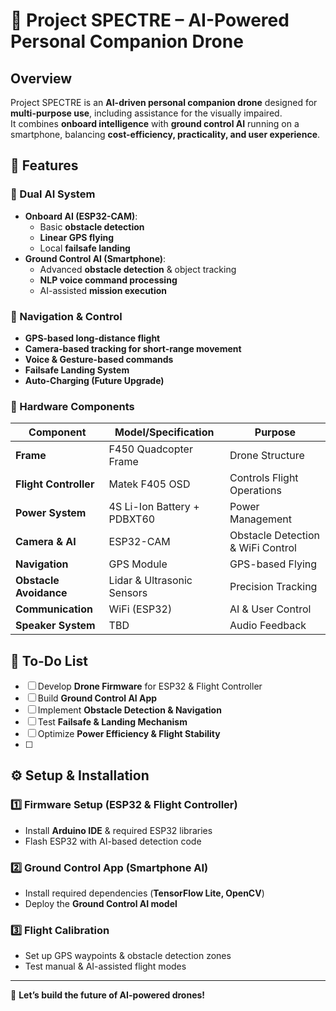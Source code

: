 # 🚀 Project SPECTRE – AI-Powered Personal Companion Drone  

## **Overview**  
Project SPECTRE is an **AI-driven personal companion drone** designed for **multi-purpose use**, including assistance for the visually impaired.  
It combines **onboard intelligence** with **ground control AI** running on a smartphone, balancing **cost-efficiency, practicality, and user experience**.  

## **🌟 Features**  

### **🧠 Dual AI System**  
- **Onboard AI (ESP32-CAM)**:  
  - Basic **obstacle detection**  
  - **Linear GPS flying**  
  - Local **failsafe landing**  
- **Ground Control AI (Smartphone)**:  
  - Advanced **obstacle detection** & object tracking  
  - **NLP voice command processing**  
  - AI-assisted **mission execution**  

### **📡 Navigation & Control**  
- **GPS-based long-distance flight**  
- **Camera-based tracking for short-range movement**  
- **Voice & Gesture-based commands**  
- **Failsafe Landing System**  
- **Auto-Charging (Future Upgrade)**  

### **🔌 Hardware Components**  
| Component | Model/Specification | Purpose |  
|-----------|---------------------|---------|  
| **Frame** | F450 Quadcopter Frame | Drone Structure |  
| **Flight Controller** | Matek F405 OSD | Controls Flight Operations |  
| **Power System** | 4S Li-Ion Battery + PDBXT60 | Power Management |  
| **Camera & AI** | ESP32-CAM | Obstacle Detection & WiFi Control |  
| **Navigation** | GPS Module | GPS-based Flying |  
| **Obstacle Avoidance** | Lidar & Ultrasonic Sensors | Precision Tracking |  
| **Communication** | WiFi (ESP32) | AI & User Control |  
| **Speaker System** | TBD | Audio Feedback |  

## **📌 To-Do List**  
- [ ] Develop **Drone Firmware** for ESP32 & Flight Controller  
- [ ] Build **Ground Control AI App**  
- [ ] Implement **Obstacle Detection & Navigation**  
- [ ] Test **Failsafe & Landing Mechanism**  
- [ ] Optimize **Power Efficiency & Flight Stability**
- [ ] 
## **⚙️ Setup & Installation**  
### **1️⃣ Firmware Setup (ESP32 & Flight Controller)**  
- Install **Arduino IDE** & required ESP32 libraries  
- Flash ESP32 with AI-based detection code  

### **2️⃣ Ground Control App (Smartphone AI)**  
- Install required dependencies (**TensorFlow Lite, OpenCV**)  
- Deploy the **Ground Control AI model**  

### **3️⃣ Flight Calibration**  
- Set up GPS waypoints & obstacle detection zones  
- Test manual & AI-assisted flight modes  

---
🚀 **Let’s build the future of AI-powered drones!**
